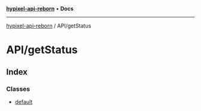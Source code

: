 [**hypixel-api-reborn**](../../README.md) • **Docs**

***

[hypixel-api-reborn](../../modules.md) / API/getStatus

# API/getStatus

## Index

### Classes

- [default](classes/default.md)
